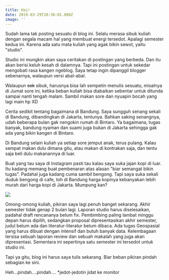 ```yaml
---
title: Hai!
date: 2019-03-29T20:38:01.000Z
image: ''
---
```

Sudah lama tak posting sesuatu di blog ini. Selalu merasa sibuk kuliah dengan segala macam hal yang membuat energi tersedot. Apalagi semester kedua ini. Karena ada satu mata kuliah yang agak bikin sewot, yaitu "studio".

Studio ini mungkin akan saya ceritakan di postingan yang berbeda. Dan itu akan berisi keluh kesah di dalamnya. Tapi ini postingan untuk sekedar mengobati rasa kangen ngeblog. Saya tetap ingin dipanggil blogger sebenarnya, walaupun versi abal-abal.

Walaupun ~~sok~~ sibuk, harusnya bisa lah sempetin menulis sesuatu, misalnya di Jumat sore ini, ketika beban kuliah bisa diabaikan sebentar untuk ditunda sampai nanti tengah malam. Sambil makan sore dan nyuapin bocah yang lagi main hp XD

Cerita sedikit tentang bagaimana di Bandung. Saya sungguh senang sekali di Bandung, dibandingkan di Jakarta, tentunya. Bahkan saking senangnya, udah beberapa bulan gak nengokin rumah di Bintaro. Ya bagaimana, tugas banyak, bandung nyaman dan suami juga bukan di Jakarta sehingga gak ada yang bikin kangen di Bintaro.

Di Bandung selain kuliah ya setiap sore jemput anak, terus pulang. Kalau sempat makan dulu dimana gitu, atau makan di kontrakan saja, dan tentu saja beli dulu makanannya di luar.

Buat yang tau saya di Instagram pasti tau kalau saya suka jajan kopi di luar. Itu kadang memang buat pembenaran atas alasan "biar semangat bikin tugas". Padahal juga kadang cuma sambil bengong. Tapi saya suka sekali duduk bengong di cafe, toh di Bandung harga kopinya kebanyakan lebih murah dari harga kopi di Jakarta. Mumpung kan?

![](/img/uploads/coffee.png)

Omong-omong kuliah, pikiran saya lagi penuh banget sekarang. Akhir semester tidak genap 2 bulan lagi. Laporan studio harus diselesaikan, padahal draft rencananya belum fix. Pembimbing paling lambat minggu depan harus dipilih, sedangkan proposal dipresentasikan akhir semester, judul belum ada dan literatur-literatur belum dibaca. Ada tugas Geospasial yang harus dibuat dengan intensif dan butuh banyak data. Kelembagaan tersisa sebuah laporan review dan sebuah makalah yang juga akan dipresentasi. Sementara ini sepertinya satu semester ini tersedot untuk studio ini.  

Tapi ya gitu, blog ini harus saya tulis sekarang. Biar beban pikiran pindah sebagian ke sini.

Heh...pindah....pindah.... *jedot-jedotin jidat ke monitor
